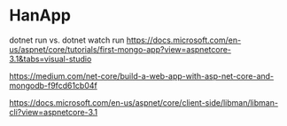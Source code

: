 # HanApp
dotnet run vs. dotnet watch run
https://docs.microsoft.com/en-us/aspnet/core/tutorials/first-mongo-app?view=aspnetcore-3.1&tabs=visual-studio

https://medium.com/net-core/build-a-web-app-with-asp-net-core-and-mongodb-f9fcd61cb04f

https://docs.microsoft.com/en-us/aspnet/core/client-side/libman/libman-cli?view=aspnetcore-3.1
